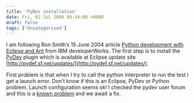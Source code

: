 ```yaml
---
title: 'PyDev installation'
date: Fri, 02 Jul 2004 09:34:00 +0000
draft: false
tags: ['Uncategorised']
---
```


I am following Ron Smith’s 15 June 2004 article [Python development with Eclipse and Ant](http://www-106.ibm.com/developerworks/library/os-ecant/index.html?ca=drs-tp2604) from IBM developerWorks. The first step is to install the [PyDev](http://pydev.sf.net) plugin which is available at Eclipse update site [http://pydef.sf.net/updates/](http://pydef.sf.net/updates/).

First problem is that when I try to call the python interpreter to run the test I get a launch error. Don’t know if this is an Eclipse, PyDev or Python problem. Launch configuration seems ok! I checked the pydev user forum and this is a [known problem](http://sourceforge.net/forum/forum.php?thread_id=1100024&forum_id=293649) and we await a fix.